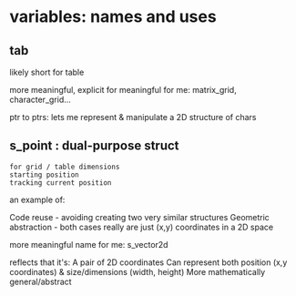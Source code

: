 # variables: names and uses

## tab
likely short for table

more meaningful, explicit for meaningful for me: 
matrix_grid, character_grid...

ptr to ptrs: lets me represent & manipulate a 2D structure of chars



## s_point : dual-purpose struct

	for grid / table dimensions 
	starting position 
	tracking current position

an example of:

Code reuse - avoiding creating two very similar structures
Geometric abstraction - both cases really are just (x,y) coordinates in a 2D space


more meaningful name for me: s_vector2d

reflects that it's:
	A pair of 2D coordinates
	Can represent both position (x,y coordinates) & size/dimensions (width, height)
	More mathematically general/abstract